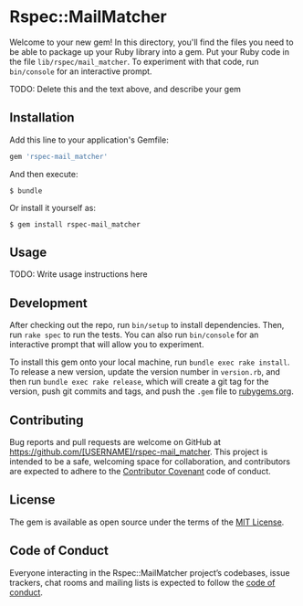 # Rspec::MailMatcher

Welcome to your new gem! In this directory, you'll find the files you need to be able to package up your Ruby library into a gem. Put your Ruby code in the file `lib/rspec/mail_matcher`. To experiment with that code, run `bin/console` for an interactive prompt.

TODO: Delete this and the text above, and describe your gem

## Installation

Add this line to your application's Gemfile:

```ruby
gem 'rspec-mail_matcher'
```

And then execute:

    $ bundle

Or install it yourself as:

    $ gem install rspec-mail_matcher

## Usage

TODO: Write usage instructions here

## Development

After checking out the repo, run `bin/setup` to install dependencies. Then, run `rake spec` to run the tests. You can also run `bin/console` for an interactive prompt that will allow you to experiment.

To install this gem onto your local machine, run `bundle exec rake install`. To release a new version, update the version number in `version.rb`, and then run `bundle exec rake release`, which will create a git tag for the version, push git commits and tags, and push the `.gem` file to [rubygems.org](https://rubygems.org).

## Contributing

Bug reports and pull requests are welcome on GitHub at https://github.com/[USERNAME]/rspec-mail_matcher. This project is intended to be a safe, welcoming space for collaboration, and contributors are expected to adhere to the [Contributor Covenant](http://contributor-covenant.org) code of conduct.

## License

The gem is available as open source under the terms of the [MIT License](https://opensource.org/licenses/MIT).

## Code of Conduct

Everyone interacting in the Rspec::MailMatcher project’s codebases, issue trackers, chat rooms and mailing lists is expected to follow the [code of conduct](https://github.com/[USERNAME]/rspec-mail_matcher/blob/master/CODE_OF_CONDUCT.md).
